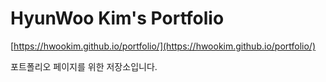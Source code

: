 # HyunWoo Kim's Portfolio

[https://hwookim.github.io/portfolio/](https://hwookim.github.io/portfolio/)

포트폴리오 페이지를 위한 저장소입니다.

